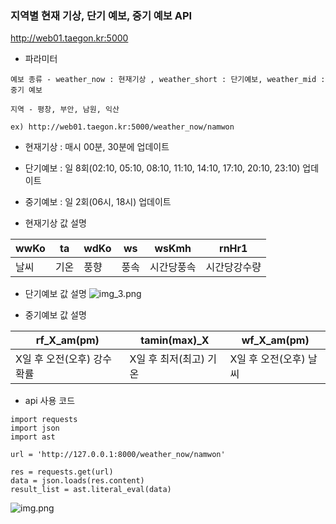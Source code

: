### 지역별 현재 기상, 단기 예보, 중기 예보 API
http://web01.taegon.kr:5000

- 파라미터
~~~~~~~~~~~~~~~~~~~~~~~~~~~
예보 종류 - weather_now : 현재기상 , weather_short : 단기예보, weather_mid : 중기 예보

지역 - 평창, 부안, 남원, 익산 

ex) http://web01.taegon.kr:5000/weather_now/namwon
~~~~~~~~~~~~~~~~~~~~~~~~~~~~~

- 현재기상 : 매시 00분, 30분에 업데이트
- 단기예보 : 일 8회(02:10, 05:10, 08:10, 11:10, 14:10, 17:10, 20:10, 23:10) 업데이트 
- 중기예보 : 일 2회(06시, 18시) 업데이트 


- 현재기상 값 설명

| wwKo | ta  | wdKo | ws  | wsKmh | rnHr1 |
|------|-----|-----|-----|-------|---------|
| 날씨   | 기온  | 풍향  | 풍속  | 시간당풍속 | 시간당강수량 |

- 단기예보 값 설명
![img_3.png](img_3.png)

- 중기예보 값 설명

| rf_X_am(pm)      | tamin(max)_X   | wf_X_am(pm)    |
|------------------|----------------|----------------|
| X일 후 오전(오후) 강수확률 | X일 후 최저(최고) 기온 | X일 후 오전(오후) 날씨 |


- api 사용 코드 
~~~~~~~~~~~~~~~~~~~~~~~~
import requests
import json
import ast

url = 'http://127.0.0.1:8000/weather_now/namwon'

res = requests.get(url)
data = json.loads(res.content)
result_list = ast.literal_eval(data)
~~~~~~~~~~~~~~~~~~~~~~~~~~~~~~~~~~


![img.png](img.png)
